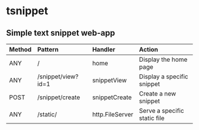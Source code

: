 # tsnippet

## Simple text snippet web-app

| Method | Pattern            | Handler         | Action                       |
| :----- | :----------------- | :-------------- | :--------------------------- |
| ANY    | /                  | home            | Display the home page        |
| ANY    | /snippet/view?id=1 | snippetView     | Display a specific snippet   |
| POST   | /snippet/create    | snippetCreate   | Create a new snippet         |
| ANY    | /static/           | http.FileServer | Serve a specific static file |
